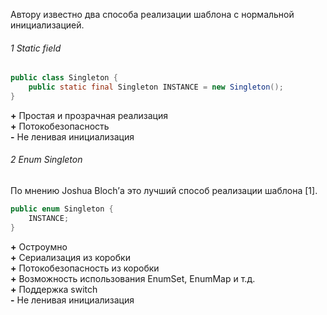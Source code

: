 Автору известно два способа реализации шаблона с нормальной инициализацией.  

###### 1 Static field

```java
public class Singleton {
	public static final Singleton INSTANCE = new Singleton();
}
```

**+** Простая и прозрачная реализация  
**+** Потокобезопасность  
**-** Не ленивая инициализация  
###### 2 Enum Singleton

По мнению Joshua Bloch’а это лучший способ реализации шаблона [1].  
  
```java
public enum Singleton {
	INSTANCE;
}
```

**+** Остроумно  
**+** Сериализация из коробки  
**+** Потокобезопасность из коробки  
**+** Возможность использования EnumSet, EnumMap и т.д.  
**+** Поддержка switch  
**-** Не ленивая инициализация